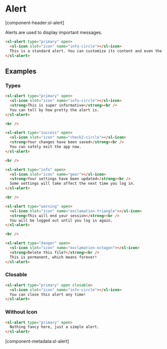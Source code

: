 # Alert

[component-header:sl-alert]

Alerts are used to display important messages.

```html preview
<sl-alert type="primary" open>
  <sl-icon slot="icon" name="info-circle"></sl-icon>
  This is a standard alert. You can customize its content and even the icon.
</sl-alert>
```

## Examples

### Types

```html preview
<sl-alert type="primary" open>
  <sl-icon slot="icon" name="info-circle"></sl-icon>
  <strong>This is super informative</strong><br />
  You can tell by how pretty the alert is.
</sl-alert>

<br />

<sl-alert type="success" open>
  <sl-icon slot="icon" name="check2-circle"></sl-icon>
  <strong>Your changes have been saved</strong><br />
  You can safely exit the app now.
</sl-alert>

<br />

<sl-alert type="info" open>
  <sl-icon slot="icon" name="gear"></sl-icon>
  <strong>Your settings have been updated</strong><br />
  Some settings will take affect the next time you log in.
</sl-alert>

<br />

<sl-alert type="warning" open>
  <sl-icon slot="icon" name="exclamation-triangle"></sl-icon>
  <strong>This will end your session</strong><br />
  You will be logged out until you log in again.
</sl-alert>

<br />

<sl-alert type="danger" open>
  <sl-icon slot="icon" name="exclamation-octagon"></sl-icon>
  <strong>Delete this file?</strong><br />
  This is permanent, which means forever!
</sl-alert>
```

### Closable

```html preview
<sl-alert type="primary" open closable>
  <sl-icon slot="icon" name="info-circle"></sl-icon>
  You can close this alert any time!
</sl-alert>
```

### Without Icon

```html preview
<sl-alert type="primary" open>
  Nothing fancy here, just a simple alert.
</sl-alert>
```

[component-metadata:sl-alert]
